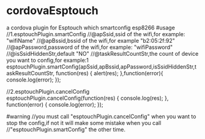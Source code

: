 # cordovaEsptouch
a cordova plugin for Esptouch which smartconfig esp8266
#usage
//1.esptouchPlugin.smartConfig 
//@apSsid,ssid of the wifi,for example: "wifiName"
//@apBssid,bssid of the wifi,for example "b2:05:2f:92" 
//@apPassword,password of the wifi,for example: "wifiPassword" 
//@isSsidHiddenStr,default "NO"
//@taskResultCountStr,the count of device you want to config,for example:1
esptouchPlugin.smartConfig(apSsid,apBssid,apPassword,isSsidHiddenStr,taskResultCountStr, function(res) {
  alert(res);
},function(error){
  console.log(error);
});

//2.esptouchPlugin.cancelConfig
esptouchPlugin.cancelConfig(function(res) {
	console.log(res);
}, function(error) {
		console.log(error);
});

#warning 
//you must call "esptouchPlugin.cancelConfig" when you want to stop the config,if not it will make some mistake when you call  //"esptouchPlugin.smartConfig" the other time.
